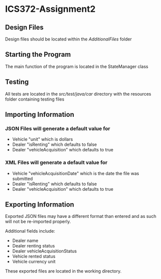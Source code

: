 # ICS372-Assignment2

## Design Files
Design files should be located within the *AdditionalFiles* folder

## Starting the Program
The main function of the program is located in the StateManager class

## Testing
All tests are located in the *src/test/java/car* directory with the resources folder containing testing files

## Importing Information
### JSON Files will generate a default value for
* Vehicle "unit" which is dollars
* Dealer "isRenting" which defaults to false
* Dealer "vehicleAcquisition" which defaults to true

### XML Files will generate a default value for
* Vehicle "vehicleAcquisitionDate" which is the date the file was submitted
* Dealer "isRenting" which defaults to false
* Dealer "vehicleAcquisition" which defaults to true

## Exporting Information
Exported JSON files may have a different format than entered and as such will not be re-imported properly. 

Additional fields include:
* Dealer name
* Dealer renting status
* Dealer vehicleAcquisitionStatus
* Vehicle rented status
* Vehicle currency unit

These exported files are located in the working directory. 


